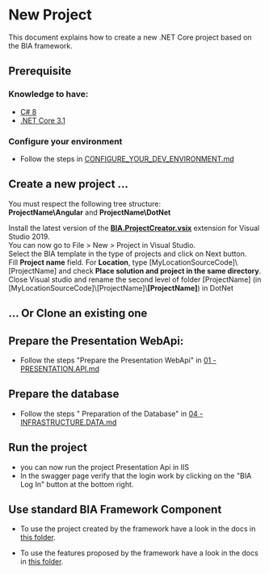 # New Project
This document explains how to create a new .NET Core project based on the BIA framework.<br/>

## Prerequisite

### Knowledge to have:
* [C# 8](https://docs.microsoft.com/fr-fr/dotnet/csharp/)
* [.NET Core 3.1](https://docs.microsoft.com/fr-fr/dotnet/core/)

### Configure your environment
* Follow the steps in [CONFIGURE_YOUR_DEV_ENVIRONMENT.md](./CONFIGURE_YOUR_DEV_ENVIRONMENT.md)

## Create a new project ...
You must respect the following tree structure:   
**ProjectName\Angular** and **ProjectName\DotNet**    
   
Install the latest version of the **[BIA.ProjectCreator.vsix](../../Docs/Templates)** extension for Visual Studio 2019.  
You can now go to File > New > Project in Visual Studio.  
Select the BIA template in the type of projects and click on Next button.  
Fill **Project name** field. For **Location**, type [MyLocationSourceCode]\\[ProjectName] and check **Place solution and project in the same directory**.  
Close Visual studio and rename the second level of folder [ProjectName] (in [MyLocationSourceCode]\\[ProjectName]\\**[ProjectName]**) in DotNet

## ... Or Clone an existing one

## Prepare the Presentation WebApi:
* Follow the steps "Prepare the Presentation WebApi" in [01 - PRESENTATION.API.md](./Projects/01%20-%20PRESENTATION.API.md)

## Prepare the database
* Follow the steps " Preparation of the Database" in [04 - INFRASTRUCTURE.DATA.md](./Projects/04%20-%20INFRASTRUCTURE.DATA.md)

## Run the project
* you can now run the project Presentation Api in IIS 
* In the swagger page verify that the login work by clicking on the "BIA Log In" button  at the bottom right.

## Use standard BIA Framework Component

* To use the project created by the framework have a look in the docs in [this folder](./Projects).

* To use the features proposed by the framework have a look in the docs in [this folder](./Features).
